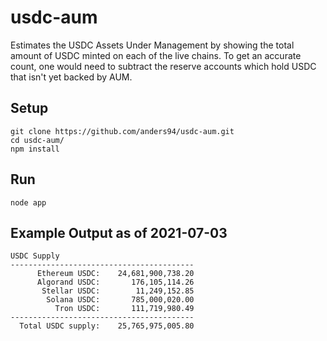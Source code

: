 usdc-aum
========

Estimates the USDC Assets Under Management by showing the total amount
of USDC minted on each of the live chains. To get an accurate count,
one would need to subtract the reserve accounts which hold USDC that isn't
yet backed by AUM.

## Setup
```
git clone https://github.com/anders94/usdc-aum.git
cd usdc-aum/
npm install
```

## Run
```
node app
```

## Example Output as of 2021-07-03
```
USDC Supply
-----------------------------------------
      Ethereum USDC:    24,681,900,738.20
      Algorand USDC:       176,105,114.26
       Stellar USDC:        11,249,152.85
        Solana USDC:       785,000,020.00
          Tron USDC:       111,719,980.49
-----------------------------------------
  Total USDC supply:    25,765,975,005.80
```
